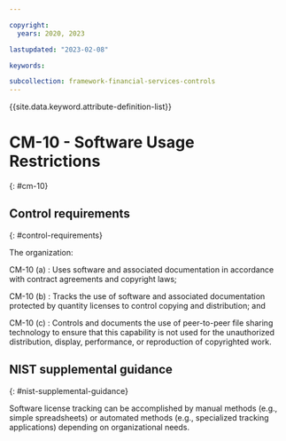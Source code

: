 ```yaml
---

copyright:
  years: 2020, 2023

lastupdated: "2023-02-08"

keywords:

subcollection: framework-financial-services-controls
---
```


{{site.data.keyword.attribute-definition-list}}

               
# CM-10 - Software Usage Restrictions
{: #cm-10}

## Control requirements
{: #control-requirements}

The organization:

CM-10 (a)
    : Uses software and associated documentation in accordance with contract agreements and copyright laws;

CM-10 (b)
    : Tracks the use of software and associated documentation protected by quantity licenses to control copying and distribution; and

CM-10 (c)
    : Controls and documents the use of peer-to-peer file sharing technology to ensure that this capability is not used for the unauthorized distribution, display, performance, or reproduction of copyrighted work.

## NIST supplemental guidance
{: #nist-supplemental-guidance}

Software license tracking can be accomplished by manual methods (e.g., simple spreadsheets) or automated methods (e.g., specialized tracking applications) depending on organizational needs.





